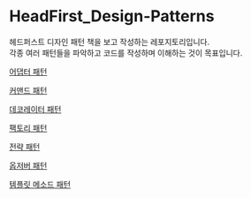 # HeadFirst_Design-Patterns
헤드퍼스트 디자인 패턴 책을 보고 작성하는 레포지토리입니다.<br>
각종 여러 패턴들을 파악하고 코드를 작성하며 이해하는 것이 목표입니다.


[어댑터 패턴](https://github.com/dr94406/HeadFirst_Design-Patterns/tree/ed4030f1ca1e9cf605129692ea54bbc02aa9877e/src/designPattern/AdaptorPattern)

[커맨드 패턴](https://github.com/dr94406/HeadFirst_Design-Patterns/tree/ed4030f1ca1e9cf605129692ea54bbc02aa9877e/src/designPattern/CommandPattern)

[데코레이터 패턴](https://github.com/dr94406/HeadFirst_Design-Patterns/tree/ed4030f1ca1e9cf605129692ea54bbc02aa9877e/src/designPattern/DecoratorPattern)

[팩토리 패턴](https://github.com/dr94406/HeadFirst_Design-Patterns/tree/ed4030f1ca1e9cf605129692ea54bbc02aa9877e/src/designPattern/FactoryPattern)

[전략 패턴](https://github.com/dr94406/HeadFirst_Design-Patterns/tree/ed4030f1ca1e9cf605129692ea54bbc02aa9877e/src/designPattern/StrategyPattern)

[옵저버 패턴](https://github.com/dr94406/HeadFirst_Design-Patterns/tree/ed4030f1ca1e9cf605129692ea54bbc02aa9877e/src/designPattern/ObserverPattern)


[템플릿 메소드 패턴](https://github.com/dr94406/HeadFirst_Design-Patterns/tree/ed4030f1ca1e9cf605129692ea54bbc02aa9877e/src/designPattern/TemplateMethodPattern)





